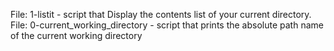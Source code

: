 File: 1-listit - script that Display the contents list of your current directory.
File: 0-current_working_directory - script that prints the absolute path name of the current working directory
